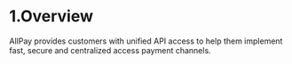 # 1.Overview

AllPay provides customers with unified API access to help them implement fast, secure and centralized access payment channels.